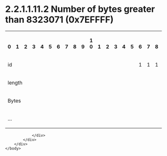 <html dir="LTR" xmlns:mshelp="http://msdn.microsoft.com/mshelp" xmlns:ddue="http://ddue.schemas.microsoft.com/authoring/2003/5" xmlns:xlink="http://www.w3.org/1999/xlink" xmlns:tool="http://www.microsoft.com/tooltip">
    <head>
        <meta http-equiv="Content-Type" content="text/html; CHARSET=utf-8"></meta>
        <meta name="save" content="history"></meta>
        <title>2.2.1.1.11.2 Number of bytes greater than 8323071 (0x7EFFFF)</title>
        <xml>
            <mshelp:toctitle title="2.2.1.1.11.2 Number of bytes greater than 8323071 (0x7EFFFF)"></mshelp:toctitle>
            <mshelp:rltitle title="[MS-SSAS8]: Number of bytes greater than 8323071 (0x7EFFFF)"></mshelp:rltitle>
            <mshelp:keyword index="A" term="49334280-32dd-44b6-9b2f-2b63170531be"></mshelp:keyword>
            <mshelp:attr name="DCSext.ContentType" value="open specification"></mshelp:attr>
            <mshelp:attr name="AssetID" value="49334280-32dd-44b6-9b2f-2b63170531be"></mshelp:attr>
            <mshelp:attr name="TopicType" value="kbRef"></mshelp:attr>
            <mshelp:attr name="DCSext.Title" value="[MS-SSAS8]: Number of bytes greater than 8323071 (0x7EFFFF)" />
        </xml>
    </head>
    <body>
        <div id="header">
            <h1 class="heading">2.2.1.1.11.2 Number of bytes greater than 8323071 (0x7EFFFF)</h1>
        </div>
        <div id="mainSection">
            <div id="mainBody">
                <div id="allHistory" class="saveHistory"></div>
                <div id="sectionSection0" class="section" name="collapseableSection">
                    

<p> </p>

<table>
 <tr>
  <th><p><br>0</p></th>
  <th><p><br>1</p></th>
  <th><p><br>2</p></th>
  <th><p><br>3</p></th>
  <th><p><br>4</p></th>
  <th><p><br>5</p></th>
  <th><p><br>6</p></th>
  <th><p><br>7</p></th>
  <th><p><br>8</p></th>
  <th><p><br>9</p></th>
  <th><p>1<br>0</p></th>
  <th><p><br>1</p></th>
  <th><p><br>2</p></th>
  <th><p><br>3</p></th>
  <th><p><br>4</p></th>
  <th><p><br>5</p></th>
  <th><p><br>6</p></th>
  <th><p><br>7</p></th>
  <th><p><br>8</p></th>
  <th><p><br>9</p></th>
  <th><p>2<br>0</p></th>
  <th><p><br>1</p></th>
  <th><p><br>2</p></th>
  <th><p><br>3</p></th>
  <th><p><br>4</p></th>
  <th><p><br>5</p></th>
  <th><p><br>6</p></th>
  <th><p><br>7</p></th>
  <th><p><br>8</p></th>
  <th><p><br>9</p></th>
  <th><p>3<br>0</p></th>
  <th><p><br>1</p></th>
 </tr>
 <tr>
  <td colspan="16">
  <p>id</p>
  </td>
  <td>
  <p>1</p>
  </td>
  <td>
  <p>1</p>
  </td>
  <td>
  <p>1</p>
  </td>
  <td>
  <p>1</p>
  </td>
  <td>
  <p>1</p>
  </td>
  <td>
  <p>1</p>
  </td>
  <td>
  <p>1</p>
  </td>
  <td>
  <p>1</p>
  </td>
  <td colspan="8">
  <p>Length</p>
  </td>
 </tr>
 <tr>
  <td colspan="24">
  <p>length</p>
  </td>
  <td colspan="8">
  <p>Byte</p>
  </td>
 </tr>
 <tr>
  <td colspan="32">
  <p>Bytes</p>
  </td>
 </tr>
 <tr>
  <td colspan="32">
  <p>…</p>
  </td>
 </tr>
</table>

<p> </p>


                </div>
            </div>
        </div>
    </body>
</html>